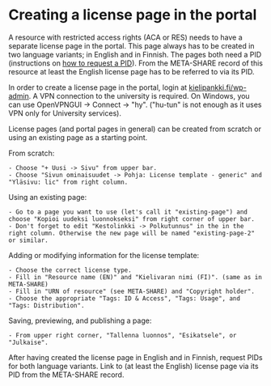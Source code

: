 # Creating a license page in the portal
A resource with restricted access rights (ACA or RES) needs to have a separate license page in the portal. This page always has to be created in two language variants; in English and in Finnish.
The pages both need a PID (instructions on [how to request a PID](howto_request_pid.md)). From the META-SHARE record of this resource at least the English license page has to be referred to via its PID.

In order to create a license page in the portal, login at [kielipankki.fi/wp-admin](https://www.kielipankki.fi/wp-admin/). A VPN connection to the university is required. 
On Windows, you can use OpenVPNGUI -> Connect -> "hy". ("hu-tun" is not enough as it uses VPN only for University services).

License pages (and portal pages in general) can be created from scratch or using an existing page as a starting point.

From scratch:

    - Choose "+ Uusi -> Sivu" from upper bar.
    - Choose "Sivun ominaisuudet -> Pohja: License template - generic" and "Yläsivu: lic" from right column.

Using an existing page:

    - Go to a page you want to use (let's call it "existing-page") and choose "Kopioi uudeksi luonnokseksi" from right corner of upper bar.
    - Don't forget to edit "Kestolinkki -> Polkutunnus" in the in the right column. Otherwise the new page will be named "existing-page-2" or similar.

Adding or modifying information for the license template:

    - Choose the correct license type.
    - Fill in "Resource name (EN)" and "Kielivaran nimi (FI)". (same as in META-SHARE)
    - Fill in "URN of resource" (see META-SHARE) and "Copyright holder".
    - Choose the appropriate "Tags: ID & Access", "Tags: Usage", and "Tags: Distribution".

Saving, previewing, and publishing a page:

    - From upper right corner, "Tallenna luonnos", "Esikatsele", or "Julkaise".


After having created the license page in English and in Finnish, request PIDs for both language variants. 
Link to (at least the English) license page via its PID from the META-SHARE record. 
